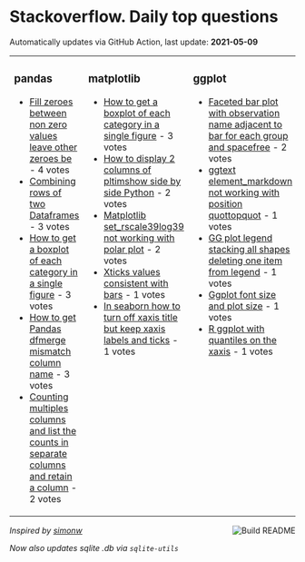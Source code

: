 # Stackoverflow. Daily top questions 

Automatically updates via GitHub Action, last update: **<!-- date starts -->2021-05-09<!-- date ends -->**


<table><tr><td valign="top" width="33%">

### pandas
<!-- pandas starts -->
* [Fill zeroes between non zero values leave other zeroes be](https://stackoverflow.com/questions/67460334/fill-zeroes-between-non-zero-values-leave-other-zeroes-be) - 4 votes
* [Combining rows of two Dataframes](https://stackoverflow.com/questions/67455832/combining-rows-of-two-dataframes) - 3 votes
* [How to get a boxplot of each category in a single figure](https://stackoverflow.com/questions/67460548/how-to-get-a-boxplot-of-each-category-in-a-single-figure) - 3 votes
* [How to get Pandas dfmerge mismatch column name](https://stackoverflow.com/questions/67457473/how-to-get-pandas-df-merge-mismatch-column-name) - 3 votes
* [Counting multiples columns and list the counts in separate columns and retain a column](https://stackoverflow.com/questions/67454148/counting-multiples-columns-and-list-the-counts-in-separate-columns-and-retain-a) - 2 votes
<!-- pandas ends -->
</td><td valign="top" width="34%">


### matplotlib
<!-- matplotlib starts -->
* [How to get a boxplot of each category in a single figure](https://stackoverflow.com/questions/67460548/how-to-get-a-boxplot-of-each-category-in-a-single-figure) - 3 votes
* [How to display 2 columns of pltimshow side by side Python](https://stackoverflow.com/questions/67455810/how-to-display-2-columns-of-plt-imshow-side-by-side-python) - 2 votes
* [Matplotlib set_rscale39log39 not working with polar plot](https://stackoverflow.com/questions/67457756/matplotlib-set-rscalelog-not-working-with-polar-plot) - 2 votes
* [Xticks values consistent with bars](https://stackoverflow.com/questions/67459001/x-ticks-values-consistent-with-bars) - 1 votes
* [In seaborn how to turn off xaxis title but keep xaxis labels and ticks](https://stackoverflow.com/questions/67457184/in-seaborn-how-to-turn-off-xaxis-title-but-keep-xaxis-labels-and-ticks) - 1 votes
<!-- matplotlib ends -->
</td><td valign="top" width="34%">


### ggplot
<!-- ggplot2 starts -->
* [Faceted bar plot with observation name adjacent to bar for each group and spacefree](https://stackoverflow.com/questions/67461560/faceted-bar-plot-with-observation-name-adjacent-to-bar-for-each-group-and-space) - 2 votes
* [ggtext  element_markdown not working with position  quottopquot](https://stackoverflow.com/questions/67455877/ggtext-element-markdown-not-working-with-position-top) - 1 votes
* [GG plot legend stacking all shapes  deleting one item from legend](https://stackoverflow.com/questions/67459523/gg-plot-legend-stacking-all-shapes-deleting-one-item-from-legend) - 1 votes
* [Ggplot font size and plot size](https://stackoverflow.com/questions/67459955/ggplot-font-size-and-plot-size) - 1 votes
* [R ggplot with quantiles on the xaxis](https://stackoverflow.com/questions/67457236/r-ggplot-with-quantiles-on-the-x-axis) - 1 votes
<!-- ggplot2 ends -->
</td></tr></table>

<a href="https://github.com/hp0404/hp0404/actions"><img src="https://github.com/hp0404/hp0404/workflows/Build%20README/badge.svg" align="right" alt="Build README"></a> <p>*Inspired by  [simonw](https://github.com/simonw/simonw)*</p> <p> *Now also updates sqlite .db via `sqlite-utils`* </p>
